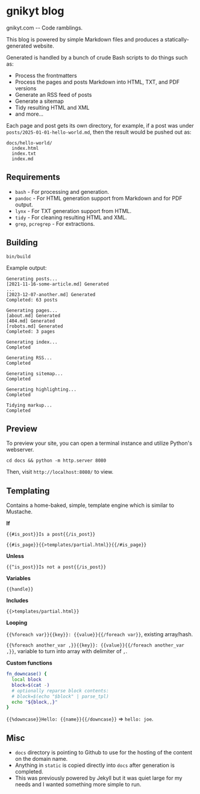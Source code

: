 # gnikyt blog

gnikyt.com -- Code ramblings.

This blog is powered by simple Markdown files and produces a statically-generated website.

Generated is handled by a bunch of crude Bash scripts to do things such as:

* Process the frontmatters
* Process the pages and posts Markdown into HTML, TXT, and PDF versions
* Generate an RSS feed of posts
* Generate a sitemap
* Tidy resulting HTML and XML
* and more...

Each page and post gets its own directory, for example, if a post was under `posts/2025-01-01-hello-world.md`, then the result would be pushed out as:

```
docs/hello-world/
  index.html
  index.txt
  index.md
```

## Requirements

* `bash` - For processing and generation.
* `pandoc` - For HTML generation support from Markdown and for PDF output.
* `lynx` - For TXT generation support from HTML.
* `tidy` - For cleaning resulting HTML and XML.
* `grep`, `pcregrep` - For extractions.

## Building

`bin/build`

Example output:

```
Generating posts...
[2021-11-16-some-article.md] Generated
...
[2023-12-07-another.md] Generated
Completed: 63 posts

Generating pages...
[about.md] Generated
[404.md] Generated
[robots.md] Generated
Completed: 3 pages

Generating index...
Completed

Generating RSS...
Completed

Generating sitemap...
Completed

Generating highlighting...
Completed

Tidying markup...
Completed
```

## Preview

To preview your site, you can open a terminal instance and utilize Python's webserver.

`cd docs && python -m http.server 8080`

Then, visit `http://localhost:8080/` to view.

## Templating

Contains a home-baked, simple, template engine which is similar to Mustache.

**If**

`{{#is_post}}Is a post{{/is_post}}`

`{{#is_page}}{{>templates/partial.html}}{{/#is_page}}`

**Unless**

`{{^is_post}}Is not a post{{/is_post}}`

**Variables**

`{{handle}}`

**Includes**

`{{>templates/partial.html}}`

**Looping**

`{{%foreach var}}{{key}}: {{value}}{{/foreach var}}`, existing array/hash.

`{{%foreach another_var ,}}{{key}}: {{value}}{{/foreach another_var ,}}`, variable to turn into array with delimiter of `,`.

**Custom functions**

```bash
fn_downcase() {
  local block
  block=$(cat -)
  # optionally reparse block contents:
  # block=$(echo "$block" | parse_tpl)
  echo "${block,,}"
}
```

`{{%downcase}}Hello: {{name}}{{/downcase}}` => `hello: joe`.

## Misc

* `docs` directory is pointing to Github to use for the hosting of the content on the domain name.
* Anything in `static` is copied directly into `docs` after generation is completed.
* This was previously powered by Jekyll but it was quiet large for my needs and I wanted something more simple to run.
